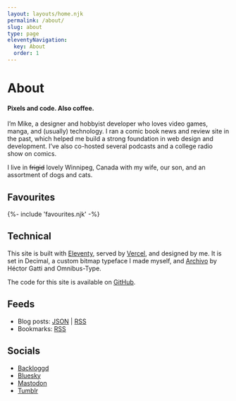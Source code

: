 ```yaml
---
layout: layouts/home.njk
permalink: /about/
slug: about
type: page
eleventyNavigation:
  key: About
  order: 1
---
```


# About

#### Pixels and code. Also coffee.

I’m Mike, a designer and hobbyist developer who loves video games, manga, and (usually) technology. I ran a comic book news and review site in the past, which helped me build a strong foundation in web design and development. I’ve also co-hosted several podcasts and a college radio show on comics.

I live in ~~frigid~~ lovely Winnipeg, Canada with my wife, our son, and an assortment of dogs and cats.

## Favourites

<div class="favourites-block">
	{%- include 'favourites.njk' -%}
</div>

## Technical

This site is built with [Eleventy](https://11ty.dev), served by [Vercel](https://vercel.com), and designed by me. It is set in Decimal, a custom bitmap typeface I made myself, and [Archivo](https://www.omnibus-type.com/fonts/archivo/) by Héctor Gatti and Omnibus-Type.

The code for this site is available on [GitHub](https://github.com/heymikehaynes/crashthearcade).

## Feeds

* Blog posts: [JSON](/feed/feed.json) | [RSS](/feed/feed.xml)
* Bookmarks: [RSS](https://raindrop.io/collection/50048104/feed)

## Socials

* [Backloggd](https://www.backloggd.com/u/crashthearcade)
* [Bluesky](https://bsky.app/profile/crashthearcade.com)
* [Mastodon](https://mastodon.social/@crashthearcade)
* [Tumblr](https://www.tumblr.com/crashthearcade)

